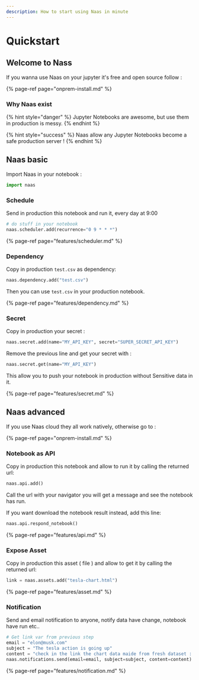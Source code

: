 ```yaml
---
description: How to start using Naas in minute
---
```


# Quickstart

## Welcome to Nass

If you wanna use Naas on your jupyter it's free and open source follow : 

{% page-ref page="onprem-install.md" %}

### Why Naas exist

{% hint style="danger" %}
Jupyter Notebooks are awesome, but use them in production is messy.
{% endhint %}

{% hint style="success" %}
Naas allow any Jupyter Notebooks become a safe production server !
{% endhint %}

## Naas basic

Import Naas in your notebook :

```python
import naas
```

### Schedule

Send in production this notebook and run it, every day at 9:00 

```python
# do stuff in your notebook
naas.scheduler.add(recurrence="0 9 * * *")
```

{% page-ref page="features/scheduler.md" %}

### Dependency

Copy in production `test.csv` as dependency: 

```python
naas.dependency.add("test.csv")
```

Then you can use `test.csv` in your production notebook.

{% page-ref page="features/dependency.md" %}

### Secret

Copy in production your secret :

```python
naas.secret.add(name="MY_API_KEY", secret="SUPER_SECRET_API_KEY")
```

Remove the previous line and get your secret with :

```python
naas.secret.get(name="MY_API_KEY")
```

This allow you to push your notebook in production without Sensitive data in it.

{% page-ref page="features/secret.md" %}

## Naas advanced

If you use Naas cloud they all work natively, otherwise go to :

{% page-ref page="onprem-install.md" %}

### Notebook as API

Copy in production this notebook and allow to run it by calling the returned url:

```python
naas.api.add()
```

Call the url with your navigator you will get a message and see the notebook has run.

If you want download the notebook result instead, add this line: 

```python
naas.api.respond_notebook()
```

{% page-ref page="features/api.md" %}

### Expose Asset

Copy in production this asset \( file \) and allow to get it by calling the returned url:

```python
link = naas.assets.add("tesla-chart.html")
```

{% page-ref page="features/asset.md" %}

### Notification

Send and email notification to anyone,  notify data have change, notebook have run etc.. 

```python
# Get link var from previous step
email = "elon@musk.com"
subject = "The tesla action is going up"
content = "check in the link the chart data maide from fresh dataset : " + link
naas.notifications.send(email=email, subject=subject, content=content)
```

{% page-ref page="features/notification.md" %}





